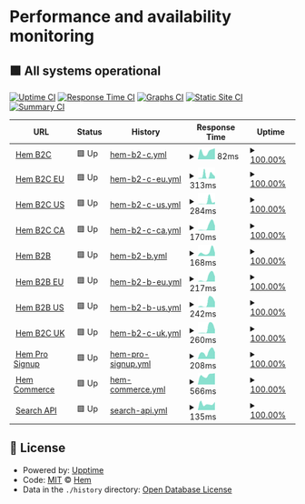 # Performance and availability monitoring

## <!--live status--> **🟩 All systems operational**

[![Uptime CI](https://github.com/hemdesignstudio/upptime/workflows/Uptime%20CI/badge.svg)](https://github.com/hemdesignstudio/upptime/actions?query=workflow%3A%22Uptime+CI%22)
[![Response Time CI](https://github.com/hemdesignstudio/upptime/workflows/Response%20Time%20CI/badge.svg)](https://github.com/hemdesignstudio/upptime/actions?query=workflow%3A%22Response+Time+CI%22)
[![Graphs CI](https://github.com/hemdesignstudio/upptime/workflows/Graphs%20CI/badge.svg)](https://github.com/hemdesignstudio/upptime/actions?query=workflow%3A%22Graphs+CI%22)
[![Static Site CI](https://github.com/hemdesignstudio/upptime/workflows/Static%20Site%20CI/badge.svg)](https://github.com/hemdesignstudio/upptime/actions?query=workflow%3A%22Static+Site+CI%22)
[![Summary CI](https://github.com/hemdesignstudio/upptime/workflows/Summary%20CI/badge.svg)](https://github.com/hemdesignstudio/upptime/actions?query=workflow%3A%22Summary+CI%22)

<!--start: status pages-->
<!-- This summary is generated by Upptime (https://github.com/upptime/upptime) -->
<!-- Do not edit this manually, your changes will be overwritten -->
<!-- prettier-ignore -->
| URL | Status | History | Response Time | Uptime |
| --- | ------ | ------- | ------------- | ------ |
| <img alt="" src="https://favicons.githubusercontent.com/hem.com" height="13"> [Hem B2C](https://hem.com/) | 🟩 Up | [hem-b2-c.yml](https://github.com/hemdesignstudio/upptime/commits/HEAD/history/hem-b2-c.yml) | <details><summary><img alt="Response time graph" src="./graphs/hem-b2-c/response-time-week.png" height="20"> 82ms</summary><br><a href="https://status.hem.com/history/hem-b2-c"><img alt="Response time 106" src="https://img.shields.io/endpoint?url=https%3A%2F%2Fraw.githubusercontent.com%2Fhemdesignstudio%2Fupptime%2FHEAD%2Fapi%2Fhem-b2-c%2Fresponse-time.json"></a><br><a href="https://status.hem.com/history/hem-b2-c"><img alt="24-hour response time 115" src="https://img.shields.io/endpoint?url=https%3A%2F%2Fraw.githubusercontent.com%2Fhemdesignstudio%2Fupptime%2FHEAD%2Fapi%2Fhem-b2-c%2Fresponse-time-day.json"></a><br><a href="https://status.hem.com/history/hem-b2-c"><img alt="7-day response time 82" src="https://img.shields.io/endpoint?url=https%3A%2F%2Fraw.githubusercontent.com%2Fhemdesignstudio%2Fupptime%2FHEAD%2Fapi%2Fhem-b2-c%2Fresponse-time-week.json"></a><br><a href="https://status.hem.com/history/hem-b2-c"><img alt="30-day response time 85" src="https://img.shields.io/endpoint?url=https%3A%2F%2Fraw.githubusercontent.com%2Fhemdesignstudio%2Fupptime%2FHEAD%2Fapi%2Fhem-b2-c%2Fresponse-time-month.json"></a><br><a href="https://status.hem.com/history/hem-b2-c"><img alt="1-year response time 106" src="https://img.shields.io/endpoint?url=https%3A%2F%2Fraw.githubusercontent.com%2Fhemdesignstudio%2Fupptime%2FHEAD%2Fapi%2Fhem-b2-c%2Fresponse-time-year.json"></a></details> | <details><summary><a href="https://status.hem.com/history/hem-b2-c">100.00%</a></summary><a href="https://status.hem.com/history/hem-b2-c"><img alt="All-time uptime 100.00%" src="https://img.shields.io/endpoint?url=https%3A%2F%2Fraw.githubusercontent.com%2Fhemdesignstudio%2Fupptime%2FHEAD%2Fapi%2Fhem-b2-c%2Fuptime.json"></a><br><a href="https://status.hem.com/history/hem-b2-c"><img alt="24-hour uptime 100.00%" src="https://img.shields.io/endpoint?url=https%3A%2F%2Fraw.githubusercontent.com%2Fhemdesignstudio%2Fupptime%2FHEAD%2Fapi%2Fhem-b2-c%2Fuptime-day.json"></a><br><a href="https://status.hem.com/history/hem-b2-c"><img alt="7-day uptime 100.00%" src="https://img.shields.io/endpoint?url=https%3A%2F%2Fraw.githubusercontent.com%2Fhemdesignstudio%2Fupptime%2FHEAD%2Fapi%2Fhem-b2-c%2Fuptime-week.json"></a><br><a href="https://status.hem.com/history/hem-b2-c"><img alt="30-day uptime 100.00%" src="https://img.shields.io/endpoint?url=https%3A%2F%2Fraw.githubusercontent.com%2Fhemdesignstudio%2Fupptime%2FHEAD%2Fapi%2Fhem-b2-c%2Fuptime-month.json"></a><br><a href="https://status.hem.com/history/hem-b2-c"><img alt="1-year uptime 100.00%" src="https://img.shields.io/endpoint?url=https%3A%2F%2Fraw.githubusercontent.com%2Fhemdesignstudio%2Fupptime%2FHEAD%2Fapi%2Fhem-b2-c%2Fuptime-year.json"></a></details>
| <img alt="" src="https://favicons.githubusercontent.com/hem.com" height="13"> [Hem B2C EU](https://hem.com/en-eu/) | 🟩 Up | [hem-b2-c-eu.yml](https://github.com/hemdesignstudio/upptime/commits/HEAD/history/hem-b2-c-eu.yml) | <details><summary><img alt="Response time graph" src="./graphs/hem-b2-c-eu/response-time-week.png" height="20"> 313ms</summary><br><a href="https://status.hem.com/history/hem-b2-c-eu"><img alt="Response time 807" src="https://img.shields.io/endpoint?url=https%3A%2F%2Fraw.githubusercontent.com%2Fhemdesignstudio%2Fupptime%2FHEAD%2Fapi%2Fhem-b2-c-eu%2Fresponse-time.json"></a><br><a href="https://status.hem.com/history/hem-b2-c-eu"><img alt="24-hour response time 223" src="https://img.shields.io/endpoint?url=https%3A%2F%2Fraw.githubusercontent.com%2Fhemdesignstudio%2Fupptime%2FHEAD%2Fapi%2Fhem-b2-c-eu%2Fresponse-time-day.json"></a><br><a href="https://status.hem.com/history/hem-b2-c-eu"><img alt="7-day response time 313" src="https://img.shields.io/endpoint?url=https%3A%2F%2Fraw.githubusercontent.com%2Fhemdesignstudio%2Fupptime%2FHEAD%2Fapi%2Fhem-b2-c-eu%2Fresponse-time-week.json"></a><br><a href="https://status.hem.com/history/hem-b2-c-eu"><img alt="30-day response time 502" src="https://img.shields.io/endpoint?url=https%3A%2F%2Fraw.githubusercontent.com%2Fhemdesignstudio%2Fupptime%2FHEAD%2Fapi%2Fhem-b2-c-eu%2Fresponse-time-month.json"></a><br><a href="https://status.hem.com/history/hem-b2-c-eu"><img alt="1-year response time 807" src="https://img.shields.io/endpoint?url=https%3A%2F%2Fraw.githubusercontent.com%2Fhemdesignstudio%2Fupptime%2FHEAD%2Fapi%2Fhem-b2-c-eu%2Fresponse-time-year.json"></a></details> | <details><summary><a href="https://status.hem.com/history/hem-b2-c-eu">100.00%</a></summary><a href="https://status.hem.com/history/hem-b2-c-eu"><img alt="All-time uptime 100.00%" src="https://img.shields.io/endpoint?url=https%3A%2F%2Fraw.githubusercontent.com%2Fhemdesignstudio%2Fupptime%2FHEAD%2Fapi%2Fhem-b2-c-eu%2Fuptime.json"></a><br><a href="https://status.hem.com/history/hem-b2-c-eu"><img alt="24-hour uptime 100.00%" src="https://img.shields.io/endpoint?url=https%3A%2F%2Fraw.githubusercontent.com%2Fhemdesignstudio%2Fupptime%2FHEAD%2Fapi%2Fhem-b2-c-eu%2Fuptime-day.json"></a><br><a href="https://status.hem.com/history/hem-b2-c-eu"><img alt="7-day uptime 100.00%" src="https://img.shields.io/endpoint?url=https%3A%2F%2Fraw.githubusercontent.com%2Fhemdesignstudio%2Fupptime%2FHEAD%2Fapi%2Fhem-b2-c-eu%2Fuptime-week.json"></a><br><a href="https://status.hem.com/history/hem-b2-c-eu"><img alt="30-day uptime 100.00%" src="https://img.shields.io/endpoint?url=https%3A%2F%2Fraw.githubusercontent.com%2Fhemdesignstudio%2Fupptime%2FHEAD%2Fapi%2Fhem-b2-c-eu%2Fuptime-month.json"></a><br><a href="https://status.hem.com/history/hem-b2-c-eu"><img alt="1-year uptime 100.00%" src="https://img.shields.io/endpoint?url=https%3A%2F%2Fraw.githubusercontent.com%2Fhemdesignstudio%2Fupptime%2FHEAD%2Fapi%2Fhem-b2-c-eu%2Fuptime-year.json"></a></details>
| <img alt="" src="https://favicons.githubusercontent.com/hem.com" height="13"> [Hem B2C US](https://hem.com/en-us/) | 🟩 Up | [hem-b2-c-us.yml](https://github.com/hemdesignstudio/upptime/commits/HEAD/history/hem-b2-c-us.yml) | <details><summary><img alt="Response time graph" src="./graphs/hem-b2-c-us/response-time-week.png" height="20"> 284ms</summary><br><a href="https://status.hem.com/history/hem-b2-c-us"><img alt="Response time 687" src="https://img.shields.io/endpoint?url=https%3A%2F%2Fraw.githubusercontent.com%2Fhemdesignstudio%2Fupptime%2FHEAD%2Fapi%2Fhem-b2-c-us%2Fresponse-time.json"></a><br><a href="https://status.hem.com/history/hem-b2-c-us"><img alt="24-hour response time 266" src="https://img.shields.io/endpoint?url=https%3A%2F%2Fraw.githubusercontent.com%2Fhemdesignstudio%2Fupptime%2FHEAD%2Fapi%2Fhem-b2-c-us%2Fresponse-time-day.json"></a><br><a href="https://status.hem.com/history/hem-b2-c-us"><img alt="7-day response time 284" src="https://img.shields.io/endpoint?url=https%3A%2F%2Fraw.githubusercontent.com%2Fhemdesignstudio%2Fupptime%2FHEAD%2Fapi%2Fhem-b2-c-us%2Fresponse-time-week.json"></a><br><a href="https://status.hem.com/history/hem-b2-c-us"><img alt="30-day response time 1091" src="https://img.shields.io/endpoint?url=https%3A%2F%2Fraw.githubusercontent.com%2Fhemdesignstudio%2Fupptime%2FHEAD%2Fapi%2Fhem-b2-c-us%2Fresponse-time-month.json"></a><br><a href="https://status.hem.com/history/hem-b2-c-us"><img alt="1-year response time 687" src="https://img.shields.io/endpoint?url=https%3A%2F%2Fraw.githubusercontent.com%2Fhemdesignstudio%2Fupptime%2FHEAD%2Fapi%2Fhem-b2-c-us%2Fresponse-time-year.json"></a></details> | <details><summary><a href="https://status.hem.com/history/hem-b2-c-us">100.00%</a></summary><a href="https://status.hem.com/history/hem-b2-c-us"><img alt="All-time uptime 100.00%" src="https://img.shields.io/endpoint?url=https%3A%2F%2Fraw.githubusercontent.com%2Fhemdesignstudio%2Fupptime%2FHEAD%2Fapi%2Fhem-b2-c-us%2Fuptime.json"></a><br><a href="https://status.hem.com/history/hem-b2-c-us"><img alt="24-hour uptime 100.00%" src="https://img.shields.io/endpoint?url=https%3A%2F%2Fraw.githubusercontent.com%2Fhemdesignstudio%2Fupptime%2FHEAD%2Fapi%2Fhem-b2-c-us%2Fuptime-day.json"></a><br><a href="https://status.hem.com/history/hem-b2-c-us"><img alt="7-day uptime 100.00%" src="https://img.shields.io/endpoint?url=https%3A%2F%2Fraw.githubusercontent.com%2Fhemdesignstudio%2Fupptime%2FHEAD%2Fapi%2Fhem-b2-c-us%2Fuptime-week.json"></a><br><a href="https://status.hem.com/history/hem-b2-c-us"><img alt="30-day uptime 100.00%" src="https://img.shields.io/endpoint?url=https%3A%2F%2Fraw.githubusercontent.com%2Fhemdesignstudio%2Fupptime%2FHEAD%2Fapi%2Fhem-b2-c-us%2Fuptime-month.json"></a><br><a href="https://status.hem.com/history/hem-b2-c-us"><img alt="1-year uptime 100.00%" src="https://img.shields.io/endpoint?url=https%3A%2F%2Fraw.githubusercontent.com%2Fhemdesignstudio%2Fupptime%2FHEAD%2Fapi%2Fhem-b2-c-us%2Fuptime-year.json"></a></details>
| <img alt="" src="https://favicons.githubusercontent.com/hem.com" height="13"> [Hem B2C CA](https://hem.com/en-ca/) | 🟩 Up | [hem-b2-c-ca.yml](https://github.com/hemdesignstudio/upptime/commits/HEAD/history/hem-b2-c-ca.yml) | <details><summary><img alt="Response time graph" src="./graphs/hem-b2-c-ca/response-time-week.png" height="20"> 170ms</summary><br><a href="https://status.hem.com/history/hem-b2-c-ca"><img alt="Response time 622" src="https://img.shields.io/endpoint?url=https%3A%2F%2Fraw.githubusercontent.com%2Fhemdesignstudio%2Fupptime%2FHEAD%2Fapi%2Fhem-b2-c-ca%2Fresponse-time.json"></a><br><a href="https://status.hem.com/history/hem-b2-c-ca"><img alt="24-hour response time 198" src="https://img.shields.io/endpoint?url=https%3A%2F%2Fraw.githubusercontent.com%2Fhemdesignstudio%2Fupptime%2FHEAD%2Fapi%2Fhem-b2-c-ca%2Fresponse-time-day.json"></a><br><a href="https://status.hem.com/history/hem-b2-c-ca"><img alt="7-day response time 170" src="https://img.shields.io/endpoint?url=https%3A%2F%2Fraw.githubusercontent.com%2Fhemdesignstudio%2Fupptime%2FHEAD%2Fapi%2Fhem-b2-c-ca%2Fresponse-time-week.json"></a><br><a href="https://status.hem.com/history/hem-b2-c-ca"><img alt="30-day response time 1017" src="https://img.shields.io/endpoint?url=https%3A%2F%2Fraw.githubusercontent.com%2Fhemdesignstudio%2Fupptime%2FHEAD%2Fapi%2Fhem-b2-c-ca%2Fresponse-time-month.json"></a><br><a href="https://status.hem.com/history/hem-b2-c-ca"><img alt="1-year response time 622" src="https://img.shields.io/endpoint?url=https%3A%2F%2Fraw.githubusercontent.com%2Fhemdesignstudio%2Fupptime%2FHEAD%2Fapi%2Fhem-b2-c-ca%2Fresponse-time-year.json"></a></details> | <details><summary><a href="https://status.hem.com/history/hem-b2-c-ca">100.00%</a></summary><a href="https://status.hem.com/history/hem-b2-c-ca"><img alt="All-time uptime 100.00%" src="https://img.shields.io/endpoint?url=https%3A%2F%2Fraw.githubusercontent.com%2Fhemdesignstudio%2Fupptime%2FHEAD%2Fapi%2Fhem-b2-c-ca%2Fuptime.json"></a><br><a href="https://status.hem.com/history/hem-b2-c-ca"><img alt="24-hour uptime 100.00%" src="https://img.shields.io/endpoint?url=https%3A%2F%2Fraw.githubusercontent.com%2Fhemdesignstudio%2Fupptime%2FHEAD%2Fapi%2Fhem-b2-c-ca%2Fuptime-day.json"></a><br><a href="https://status.hem.com/history/hem-b2-c-ca"><img alt="7-day uptime 100.00%" src="https://img.shields.io/endpoint?url=https%3A%2F%2Fraw.githubusercontent.com%2Fhemdesignstudio%2Fupptime%2FHEAD%2Fapi%2Fhem-b2-c-ca%2Fuptime-week.json"></a><br><a href="https://status.hem.com/history/hem-b2-c-ca"><img alt="30-day uptime 100.00%" src="https://img.shields.io/endpoint?url=https%3A%2F%2Fraw.githubusercontent.com%2Fhemdesignstudio%2Fupptime%2FHEAD%2Fapi%2Fhem-b2-c-ca%2Fuptime-month.json"></a><br><a href="https://status.hem.com/history/hem-b2-c-ca"><img alt="1-year uptime 100.00%" src="https://img.shields.io/endpoint?url=https%3A%2F%2Fraw.githubusercontent.com%2Fhemdesignstudio%2Fupptime%2FHEAD%2Fapi%2Fhem-b2-c-ca%2Fuptime-year.json"></a></details>
| <img alt="" src="https://favicons.githubusercontent.com/pro.hem.com" height="13"> [Hem B2B](https://pro.hem.com/) | 🟩 Up | [hem-b2-b.yml](https://github.com/hemdesignstudio/upptime/commits/HEAD/history/hem-b2-b.yml) | <details><summary><img alt="Response time graph" src="./graphs/hem-b2-b/response-time-week.png" height="20"> 168ms</summary><br><a href="https://status.hem.com/history/hem-b2-b"><img alt="Response time 365" src="https://img.shields.io/endpoint?url=https%3A%2F%2Fraw.githubusercontent.com%2Fhemdesignstudio%2Fupptime%2FHEAD%2Fapi%2Fhem-b2-b%2Fresponse-time.json"></a><br><a href="https://status.hem.com/history/hem-b2-b"><img alt="24-hour response time 133" src="https://img.shields.io/endpoint?url=https%3A%2F%2Fraw.githubusercontent.com%2Fhemdesignstudio%2Fupptime%2FHEAD%2Fapi%2Fhem-b2-b%2Fresponse-time-day.json"></a><br><a href="https://status.hem.com/history/hem-b2-b"><img alt="7-day response time 168" src="https://img.shields.io/endpoint?url=https%3A%2F%2Fraw.githubusercontent.com%2Fhemdesignstudio%2Fupptime%2FHEAD%2Fapi%2Fhem-b2-b%2Fresponse-time-week.json"></a><br><a href="https://status.hem.com/history/hem-b2-b"><img alt="30-day response time 524" src="https://img.shields.io/endpoint?url=https%3A%2F%2Fraw.githubusercontent.com%2Fhemdesignstudio%2Fupptime%2FHEAD%2Fapi%2Fhem-b2-b%2Fresponse-time-month.json"></a><br><a href="https://status.hem.com/history/hem-b2-b"><img alt="1-year response time 365" src="https://img.shields.io/endpoint?url=https%3A%2F%2Fraw.githubusercontent.com%2Fhemdesignstudio%2Fupptime%2FHEAD%2Fapi%2Fhem-b2-b%2Fresponse-time-year.json"></a></details> | <details><summary><a href="https://status.hem.com/history/hem-b2-b">100.00%</a></summary><a href="https://status.hem.com/history/hem-b2-b"><img alt="All-time uptime 100.00%" src="https://img.shields.io/endpoint?url=https%3A%2F%2Fraw.githubusercontent.com%2Fhemdesignstudio%2Fupptime%2FHEAD%2Fapi%2Fhem-b2-b%2Fuptime.json"></a><br><a href="https://status.hem.com/history/hem-b2-b"><img alt="24-hour uptime 100.00%" src="https://img.shields.io/endpoint?url=https%3A%2F%2Fraw.githubusercontent.com%2Fhemdesignstudio%2Fupptime%2FHEAD%2Fapi%2Fhem-b2-b%2Fuptime-day.json"></a><br><a href="https://status.hem.com/history/hem-b2-b"><img alt="7-day uptime 100.00%" src="https://img.shields.io/endpoint?url=https%3A%2F%2Fraw.githubusercontent.com%2Fhemdesignstudio%2Fupptime%2FHEAD%2Fapi%2Fhem-b2-b%2Fuptime-week.json"></a><br><a href="https://status.hem.com/history/hem-b2-b"><img alt="30-day uptime 100.00%" src="https://img.shields.io/endpoint?url=https%3A%2F%2Fraw.githubusercontent.com%2Fhemdesignstudio%2Fupptime%2FHEAD%2Fapi%2Fhem-b2-b%2Fuptime-month.json"></a><br><a href="https://status.hem.com/history/hem-b2-b"><img alt="1-year uptime 100.00%" src="https://img.shields.io/endpoint?url=https%3A%2F%2Fraw.githubusercontent.com%2Fhemdesignstudio%2Fupptime%2FHEAD%2Fapi%2Fhem-b2-b%2Fuptime-year.json"></a></details>
| <img alt="" src="https://favicons.githubusercontent.com/pro.hem.com" height="13"> [Hem B2B EU](https://pro.hem.com/en-eu/) | 🟩 Up | [hem-b2-b-eu.yml](https://github.com/hemdesignstudio/upptime/commits/HEAD/history/hem-b2-b-eu.yml) | <details><summary><img alt="Response time graph" src="./graphs/hem-b2-b-eu/response-time-week.png" height="20"> 217ms</summary><br><a href="https://status.hem.com/history/hem-b2-b-eu"><img alt="Response time 570" src="https://img.shields.io/endpoint?url=https%3A%2F%2Fraw.githubusercontent.com%2Fhemdesignstudio%2Fupptime%2FHEAD%2Fapi%2Fhem-b2-b-eu%2Fresponse-time.json"></a><br><a href="https://status.hem.com/history/hem-b2-b-eu"><img alt="24-hour response time 263" src="https://img.shields.io/endpoint?url=https%3A%2F%2Fraw.githubusercontent.com%2Fhemdesignstudio%2Fupptime%2FHEAD%2Fapi%2Fhem-b2-b-eu%2Fresponse-time-day.json"></a><br><a href="https://status.hem.com/history/hem-b2-b-eu"><img alt="7-day response time 217" src="https://img.shields.io/endpoint?url=https%3A%2F%2Fraw.githubusercontent.com%2Fhemdesignstudio%2Fupptime%2FHEAD%2Fapi%2Fhem-b2-b-eu%2Fresponse-time-week.json"></a><br><a href="https://status.hem.com/history/hem-b2-b-eu"><img alt="30-day response time 827" src="https://img.shields.io/endpoint?url=https%3A%2F%2Fraw.githubusercontent.com%2Fhemdesignstudio%2Fupptime%2FHEAD%2Fapi%2Fhem-b2-b-eu%2Fresponse-time-month.json"></a><br><a href="https://status.hem.com/history/hem-b2-b-eu"><img alt="1-year response time 570" src="https://img.shields.io/endpoint?url=https%3A%2F%2Fraw.githubusercontent.com%2Fhemdesignstudio%2Fupptime%2FHEAD%2Fapi%2Fhem-b2-b-eu%2Fresponse-time-year.json"></a></details> | <details><summary><a href="https://status.hem.com/history/hem-b2-b-eu">100.00%</a></summary><a href="https://status.hem.com/history/hem-b2-b-eu"><img alt="All-time uptime 100.00%" src="https://img.shields.io/endpoint?url=https%3A%2F%2Fraw.githubusercontent.com%2Fhemdesignstudio%2Fupptime%2FHEAD%2Fapi%2Fhem-b2-b-eu%2Fuptime.json"></a><br><a href="https://status.hem.com/history/hem-b2-b-eu"><img alt="24-hour uptime 100.00%" src="https://img.shields.io/endpoint?url=https%3A%2F%2Fraw.githubusercontent.com%2Fhemdesignstudio%2Fupptime%2FHEAD%2Fapi%2Fhem-b2-b-eu%2Fuptime-day.json"></a><br><a href="https://status.hem.com/history/hem-b2-b-eu"><img alt="7-day uptime 100.00%" src="https://img.shields.io/endpoint?url=https%3A%2F%2Fraw.githubusercontent.com%2Fhemdesignstudio%2Fupptime%2FHEAD%2Fapi%2Fhem-b2-b-eu%2Fuptime-week.json"></a><br><a href="https://status.hem.com/history/hem-b2-b-eu"><img alt="30-day uptime 100.00%" src="https://img.shields.io/endpoint?url=https%3A%2F%2Fraw.githubusercontent.com%2Fhemdesignstudio%2Fupptime%2FHEAD%2Fapi%2Fhem-b2-b-eu%2Fuptime-month.json"></a><br><a href="https://status.hem.com/history/hem-b2-b-eu"><img alt="1-year uptime 100.00%" src="https://img.shields.io/endpoint?url=https%3A%2F%2Fraw.githubusercontent.com%2Fhemdesignstudio%2Fupptime%2FHEAD%2Fapi%2Fhem-b2-b-eu%2Fuptime-year.json"></a></details>
| <img alt="" src="https://favicons.githubusercontent.com/pro.hem.com" height="13"> [Hem B2B US](https://pro.hem.com/en-us/) | 🟩 Up | [hem-b2-b-us.yml](https://github.com/hemdesignstudio/upptime/commits/HEAD/history/hem-b2-b-us.yml) | <details><summary><img alt="Response time graph" src="./graphs/hem-b2-b-us/response-time-week.png" height="20"> 242ms</summary><br><a href="https://status.hem.com/history/hem-b2-b-us"><img alt="Response time 1216" src="https://img.shields.io/endpoint?url=https%3A%2F%2Fraw.githubusercontent.com%2Fhemdesignstudio%2Fupptime%2FHEAD%2Fapi%2Fhem-b2-b-us%2Fresponse-time.json"></a><br><a href="https://status.hem.com/history/hem-b2-b-us"><img alt="24-hour response time 271" src="https://img.shields.io/endpoint?url=https%3A%2F%2Fraw.githubusercontent.com%2Fhemdesignstudio%2Fupptime%2FHEAD%2Fapi%2Fhem-b2-b-us%2Fresponse-time-day.json"></a><br><a href="https://status.hem.com/history/hem-b2-b-us"><img alt="7-day response time 242" src="https://img.shields.io/endpoint?url=https%3A%2F%2Fraw.githubusercontent.com%2Fhemdesignstudio%2Fupptime%2FHEAD%2Fapi%2Fhem-b2-b-us%2Fresponse-time-week.json"></a><br><a href="https://status.hem.com/history/hem-b2-b-us"><img alt="30-day response time 989" src="https://img.shields.io/endpoint?url=https%3A%2F%2Fraw.githubusercontent.com%2Fhemdesignstudio%2Fupptime%2FHEAD%2Fapi%2Fhem-b2-b-us%2Fresponse-time-month.json"></a><br><a href="https://status.hem.com/history/hem-b2-b-us"><img alt="1-year response time 1216" src="https://img.shields.io/endpoint?url=https%3A%2F%2Fraw.githubusercontent.com%2Fhemdesignstudio%2Fupptime%2FHEAD%2Fapi%2Fhem-b2-b-us%2Fresponse-time-year.json"></a></details> | <details><summary><a href="https://status.hem.com/history/hem-b2-b-us">100.00%</a></summary><a href="https://status.hem.com/history/hem-b2-b-us"><img alt="All-time uptime 100.00%" src="https://img.shields.io/endpoint?url=https%3A%2F%2Fraw.githubusercontent.com%2Fhemdesignstudio%2Fupptime%2FHEAD%2Fapi%2Fhem-b2-b-us%2Fuptime.json"></a><br><a href="https://status.hem.com/history/hem-b2-b-us"><img alt="24-hour uptime 100.00%" src="https://img.shields.io/endpoint?url=https%3A%2F%2Fraw.githubusercontent.com%2Fhemdesignstudio%2Fupptime%2FHEAD%2Fapi%2Fhem-b2-b-us%2Fuptime-day.json"></a><br><a href="https://status.hem.com/history/hem-b2-b-us"><img alt="7-day uptime 100.00%" src="https://img.shields.io/endpoint?url=https%3A%2F%2Fraw.githubusercontent.com%2Fhemdesignstudio%2Fupptime%2FHEAD%2Fapi%2Fhem-b2-b-us%2Fuptime-week.json"></a><br><a href="https://status.hem.com/history/hem-b2-b-us"><img alt="30-day uptime 100.00%" src="https://img.shields.io/endpoint?url=https%3A%2F%2Fraw.githubusercontent.com%2Fhemdesignstudio%2Fupptime%2FHEAD%2Fapi%2Fhem-b2-b-us%2Fuptime-month.json"></a><br><a href="https://status.hem.com/history/hem-b2-b-us"><img alt="1-year uptime 100.00%" src="https://img.shields.io/endpoint?url=https%3A%2F%2Fraw.githubusercontent.com%2Fhemdesignstudio%2Fupptime%2FHEAD%2Fapi%2Fhem-b2-b-us%2Fuptime-year.json"></a></details>
| <img alt="" src="https://favicons.githubusercontent.com/pro.hem.com" height="13"> [Hem B2C UK](https://pro.hem.com/en-gb/) | 🟩 Up | [hem-b2-c-uk.yml](https://github.com/hemdesignstudio/upptime/commits/HEAD/history/hem-b2-c-uk.yml) | <details><summary><img alt="Response time graph" src="./graphs/hem-b2-c-uk/response-time-week.png" height="20"> 260ms</summary><br><a href="https://status.hem.com/history/hem-b2-c-uk"><img alt="Response time 678" src="https://img.shields.io/endpoint?url=https%3A%2F%2Fraw.githubusercontent.com%2Fhemdesignstudio%2Fupptime%2FHEAD%2Fapi%2Fhem-b2-c-uk%2Fresponse-time.json"></a><br><a href="https://status.hem.com/history/hem-b2-c-uk"><img alt="24-hour response time 215" src="https://img.shields.io/endpoint?url=https%3A%2F%2Fraw.githubusercontent.com%2Fhemdesignstudio%2Fupptime%2FHEAD%2Fapi%2Fhem-b2-c-uk%2Fresponse-time-day.json"></a><br><a href="https://status.hem.com/history/hem-b2-c-uk"><img alt="7-day response time 260" src="https://img.shields.io/endpoint?url=https%3A%2F%2Fraw.githubusercontent.com%2Fhemdesignstudio%2Fupptime%2FHEAD%2Fapi%2Fhem-b2-c-uk%2Fresponse-time-week.json"></a><br><a href="https://status.hem.com/history/hem-b2-c-uk"><img alt="30-day response time 875" src="https://img.shields.io/endpoint?url=https%3A%2F%2Fraw.githubusercontent.com%2Fhemdesignstudio%2Fupptime%2FHEAD%2Fapi%2Fhem-b2-c-uk%2Fresponse-time-month.json"></a><br><a href="https://status.hem.com/history/hem-b2-c-uk"><img alt="1-year response time 678" src="https://img.shields.io/endpoint?url=https%3A%2F%2Fraw.githubusercontent.com%2Fhemdesignstudio%2Fupptime%2FHEAD%2Fapi%2Fhem-b2-c-uk%2Fresponse-time-year.json"></a></details> | <details><summary><a href="https://status.hem.com/history/hem-b2-c-uk">100.00%</a></summary><a href="https://status.hem.com/history/hem-b2-c-uk"><img alt="All-time uptime 100.00%" src="https://img.shields.io/endpoint?url=https%3A%2F%2Fraw.githubusercontent.com%2Fhemdesignstudio%2Fupptime%2FHEAD%2Fapi%2Fhem-b2-c-uk%2Fuptime.json"></a><br><a href="https://status.hem.com/history/hem-b2-c-uk"><img alt="24-hour uptime 100.00%" src="https://img.shields.io/endpoint?url=https%3A%2F%2Fraw.githubusercontent.com%2Fhemdesignstudio%2Fupptime%2FHEAD%2Fapi%2Fhem-b2-c-uk%2Fuptime-day.json"></a><br><a href="https://status.hem.com/history/hem-b2-c-uk"><img alt="7-day uptime 100.00%" src="https://img.shields.io/endpoint?url=https%3A%2F%2Fraw.githubusercontent.com%2Fhemdesignstudio%2Fupptime%2FHEAD%2Fapi%2Fhem-b2-c-uk%2Fuptime-week.json"></a><br><a href="https://status.hem.com/history/hem-b2-c-uk"><img alt="30-day uptime 100.00%" src="https://img.shields.io/endpoint?url=https%3A%2F%2Fraw.githubusercontent.com%2Fhemdesignstudio%2Fupptime%2FHEAD%2Fapi%2Fhem-b2-c-uk%2Fuptime-month.json"></a><br><a href="https://status.hem.com/history/hem-b2-c-uk"><img alt="1-year uptime 100.00%" src="https://img.shields.io/endpoint?url=https%3A%2F%2Fraw.githubusercontent.com%2Fhemdesignstudio%2Fupptime%2FHEAD%2Fapi%2Fhem-b2-c-uk%2Fuptime-year.json"></a></details>
| <img alt="" src="https://favicons.githubusercontent.com/pro-signup.hem.com" height="13"> [Hem Pro Signup](https://pro-signup.hem.com/) | 🟩 Up | [hem-pro-signup.yml](https://github.com/hemdesignstudio/upptime/commits/HEAD/history/hem-pro-signup.yml) | <details><summary><img alt="Response time graph" src="./graphs/hem-pro-signup/response-time-week.png" height="20"> 208ms</summary><br><a href="https://status.hem.com/history/hem-pro-signup"><img alt="Response time 294" src="https://img.shields.io/endpoint?url=https%3A%2F%2Fraw.githubusercontent.com%2Fhemdesignstudio%2Fupptime%2FHEAD%2Fapi%2Fhem-pro-signup%2Fresponse-time.json"></a><br><a href="https://status.hem.com/history/hem-pro-signup"><img alt="24-hour response time 204" src="https://img.shields.io/endpoint?url=https%3A%2F%2Fraw.githubusercontent.com%2Fhemdesignstudio%2Fupptime%2FHEAD%2Fapi%2Fhem-pro-signup%2Fresponse-time-day.json"></a><br><a href="https://status.hem.com/history/hem-pro-signup"><img alt="7-day response time 208" src="https://img.shields.io/endpoint?url=https%3A%2F%2Fraw.githubusercontent.com%2Fhemdesignstudio%2Fupptime%2FHEAD%2Fapi%2Fhem-pro-signup%2Fresponse-time-week.json"></a><br><a href="https://status.hem.com/history/hem-pro-signup"><img alt="30-day response time 525" src="https://img.shields.io/endpoint?url=https%3A%2F%2Fraw.githubusercontent.com%2Fhemdesignstudio%2Fupptime%2FHEAD%2Fapi%2Fhem-pro-signup%2Fresponse-time-month.json"></a><br><a href="https://status.hem.com/history/hem-pro-signup"><img alt="1-year response time 294" src="https://img.shields.io/endpoint?url=https%3A%2F%2Fraw.githubusercontent.com%2Fhemdesignstudio%2Fupptime%2FHEAD%2Fapi%2Fhem-pro-signup%2Fresponse-time-year.json"></a></details> | <details><summary><a href="https://status.hem.com/history/hem-pro-signup">100.00%</a></summary><a href="https://status.hem.com/history/hem-pro-signup"><img alt="All-time uptime 100.00%" src="https://img.shields.io/endpoint?url=https%3A%2F%2Fraw.githubusercontent.com%2Fhemdesignstudio%2Fupptime%2FHEAD%2Fapi%2Fhem-pro-signup%2Fuptime.json"></a><br><a href="https://status.hem.com/history/hem-pro-signup"><img alt="24-hour uptime 100.00%" src="https://img.shields.io/endpoint?url=https%3A%2F%2Fraw.githubusercontent.com%2Fhemdesignstudio%2Fupptime%2FHEAD%2Fapi%2Fhem-pro-signup%2Fuptime-day.json"></a><br><a href="https://status.hem.com/history/hem-pro-signup"><img alt="7-day uptime 100.00%" src="https://img.shields.io/endpoint?url=https%3A%2F%2Fraw.githubusercontent.com%2Fhemdesignstudio%2Fupptime%2FHEAD%2Fapi%2Fhem-pro-signup%2Fuptime-week.json"></a><br><a href="https://status.hem.com/history/hem-pro-signup"><img alt="30-day uptime 100.00%" src="https://img.shields.io/endpoint?url=https%3A%2F%2Fraw.githubusercontent.com%2Fhemdesignstudio%2Fupptime%2FHEAD%2Fapi%2Fhem-pro-signup%2Fuptime-month.json"></a><br><a href="https://status.hem.com/history/hem-pro-signup"><img alt="1-year uptime 100.00%" src="https://img.shields.io/endpoint?url=https%3A%2F%2Fraw.githubusercontent.com%2Fhemdesignstudio%2Fupptime%2FHEAD%2Fapi%2Fhem-pro-signup%2Fuptime-year.json"></a></details>
| <img alt="" src="https://favicons.githubusercontent.com/commerce.hem.com" height="13"> [Hem Commerce](https://commerce.hem.com/api/v1/health/) | 🟩 Up | [hem-commerce.yml](https://github.com/hemdesignstudio/upptime/commits/HEAD/history/hem-commerce.yml) | <details><summary><img alt="Response time graph" src="./graphs/hem-commerce/response-time-week.png" height="20"> 566ms</summary><br><a href="https://status.hem.com/history/hem-commerce"><img alt="Response time 569" src="https://img.shields.io/endpoint?url=https%3A%2F%2Fraw.githubusercontent.com%2Fhemdesignstudio%2Fupptime%2FHEAD%2Fapi%2Fhem-commerce%2Fresponse-time.json"></a><br><a href="https://status.hem.com/history/hem-commerce"><img alt="24-hour response time 683" src="https://img.shields.io/endpoint?url=https%3A%2F%2Fraw.githubusercontent.com%2Fhemdesignstudio%2Fupptime%2FHEAD%2Fapi%2Fhem-commerce%2Fresponse-time-day.json"></a><br><a href="https://status.hem.com/history/hem-commerce"><img alt="7-day response time 566" src="https://img.shields.io/endpoint?url=https%3A%2F%2Fraw.githubusercontent.com%2Fhemdesignstudio%2Fupptime%2FHEAD%2Fapi%2Fhem-commerce%2Fresponse-time-week.json"></a><br><a href="https://status.hem.com/history/hem-commerce"><img alt="30-day response time 540" src="https://img.shields.io/endpoint?url=https%3A%2F%2Fraw.githubusercontent.com%2Fhemdesignstudio%2Fupptime%2FHEAD%2Fapi%2Fhem-commerce%2Fresponse-time-month.json"></a><br><a href="https://status.hem.com/history/hem-commerce"><img alt="1-year response time 594" src="https://img.shields.io/endpoint?url=https%3A%2F%2Fraw.githubusercontent.com%2Fhemdesignstudio%2Fupptime%2FHEAD%2Fapi%2Fhem-commerce%2Fresponse-time-year.json"></a></details> | <details><summary><a href="https://status.hem.com/history/hem-commerce">100.00%</a></summary><a href="https://status.hem.com/history/hem-commerce"><img alt="All-time uptime 99.86%" src="https://img.shields.io/endpoint?url=https%3A%2F%2Fraw.githubusercontent.com%2Fhemdesignstudio%2Fupptime%2FHEAD%2Fapi%2Fhem-commerce%2Fuptime.json"></a><br><a href="https://status.hem.com/history/hem-commerce"><img alt="24-hour uptime 100.00%" src="https://img.shields.io/endpoint?url=https%3A%2F%2Fraw.githubusercontent.com%2Fhemdesignstudio%2Fupptime%2FHEAD%2Fapi%2Fhem-commerce%2Fuptime-day.json"></a><br><a href="https://status.hem.com/history/hem-commerce"><img alt="7-day uptime 100.00%" src="https://img.shields.io/endpoint?url=https%3A%2F%2Fraw.githubusercontent.com%2Fhemdesignstudio%2Fupptime%2FHEAD%2Fapi%2Fhem-commerce%2Fuptime-week.json"></a><br><a href="https://status.hem.com/history/hem-commerce"><img alt="30-day uptime 100.00%" src="https://img.shields.io/endpoint?url=https%3A%2F%2Fraw.githubusercontent.com%2Fhemdesignstudio%2Fupptime%2FHEAD%2Fapi%2Fhem-commerce%2Fuptime-month.json"></a><br><a href="https://status.hem.com/history/hem-commerce"><img alt="1-year uptime 100.00%" src="https://img.shields.io/endpoint?url=https%3A%2F%2Fraw.githubusercontent.com%2Fhemdesignstudio%2Fupptime%2FHEAD%2Fapi%2Fhem-commerce%2Fuptime-year.json"></a></details>
| <img alt="" src="https://favicons.githubusercontent.com/dq56azlcmuwh2i90p.a1.typesense.net" height="13"> [Search API](https://dq56azlcmuwh2i90p.a1.typesense.net/health/) | 🟩 Up | [search-api.yml](https://github.com/hemdesignstudio/upptime/commits/HEAD/history/search-api.yml) | <details><summary><img alt="Response time graph" src="./graphs/search-api/response-time-week.png" height="20"> 135ms</summary><br><a href="https://status.hem.com/history/search-api"><img alt="Response time 154" src="https://img.shields.io/endpoint?url=https%3A%2F%2Fraw.githubusercontent.com%2Fhemdesignstudio%2Fupptime%2FHEAD%2Fapi%2Fsearch-api%2Fresponse-time.json"></a><br><a href="https://status.hem.com/history/search-api"><img alt="24-hour response time 175" src="https://img.shields.io/endpoint?url=https%3A%2F%2Fraw.githubusercontent.com%2Fhemdesignstudio%2Fupptime%2FHEAD%2Fapi%2Fsearch-api%2Fresponse-time-day.json"></a><br><a href="https://status.hem.com/history/search-api"><img alt="7-day response time 135" src="https://img.shields.io/endpoint?url=https%3A%2F%2Fraw.githubusercontent.com%2Fhemdesignstudio%2Fupptime%2FHEAD%2Fapi%2Fsearch-api%2Fresponse-time-week.json"></a><br><a href="https://status.hem.com/history/search-api"><img alt="30-day response time 154" src="https://img.shields.io/endpoint?url=https%3A%2F%2Fraw.githubusercontent.com%2Fhemdesignstudio%2Fupptime%2FHEAD%2Fapi%2Fsearch-api%2Fresponse-time-month.json"></a><br><a href="https://status.hem.com/history/search-api"><img alt="1-year response time 154" src="https://img.shields.io/endpoint?url=https%3A%2F%2Fraw.githubusercontent.com%2Fhemdesignstudio%2Fupptime%2FHEAD%2Fapi%2Fsearch-api%2Fresponse-time-year.json"></a></details> | <details><summary><a href="https://status.hem.com/history/search-api">100.00%</a></summary><a href="https://status.hem.com/history/search-api"><img alt="All-time uptime 100.00%" src="https://img.shields.io/endpoint?url=https%3A%2F%2Fraw.githubusercontent.com%2Fhemdesignstudio%2Fupptime%2FHEAD%2Fapi%2Fsearch-api%2Fuptime.json"></a><br><a href="https://status.hem.com/history/search-api"><img alt="24-hour uptime 100.00%" src="https://img.shields.io/endpoint?url=https%3A%2F%2Fraw.githubusercontent.com%2Fhemdesignstudio%2Fupptime%2FHEAD%2Fapi%2Fsearch-api%2Fuptime-day.json"></a><br><a href="https://status.hem.com/history/search-api"><img alt="7-day uptime 100.00%" src="https://img.shields.io/endpoint?url=https%3A%2F%2Fraw.githubusercontent.com%2Fhemdesignstudio%2Fupptime%2FHEAD%2Fapi%2Fsearch-api%2Fuptime-week.json"></a><br><a href="https://status.hem.com/history/search-api"><img alt="30-day uptime 100.00%" src="https://img.shields.io/endpoint?url=https%3A%2F%2Fraw.githubusercontent.com%2Fhemdesignstudio%2Fupptime%2FHEAD%2Fapi%2Fsearch-api%2Fuptime-month.json"></a><br><a href="https://status.hem.com/history/search-api"><img alt="1-year uptime 100.00%" src="https://img.shields.io/endpoint?url=https%3A%2F%2Fraw.githubusercontent.com%2Fhemdesignstudio%2Fupptime%2FHEAD%2Fapi%2Fsearch-api%2Fuptime-year.json"></a></details>

<!--end: status pages-->

## 📄 License

- Powered by: [Upptime](https://github.com/upptime/upptime)
- Code: [MIT](./LICENSE) © [Hem](https://www.hem.com/)
- Data in the `./history` directory: [Open Database License](https://opendatacommons.org/licenses/odbl/1-0/)

